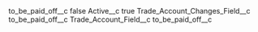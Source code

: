 <?xml version="1.0" encoding="UTF-8"?>
<CustomMetadata xmlns="http://soap.sforce.com/2006/04/metadata" xmlns:xsi="http://www.w3.org/2001/XMLSchema-instance" xmlns:xsd="http://www.w3.org/2001/XMLSchema">
    <label>to_be_paid_off__c</label>
    <protected>false</protected>
    <values>
        <field>Active__c</field>
        <value xsi:type="xsd:boolean">true</value>
    </values>
    <values>
        <field>Trade_Account_Changes_Field__c</field>
        <value xsi:type="xsd:string">to_be_paid_off__c</value>
    </values>
    <values>
        <field>Trade_Account_Field__c</field>
        <value xsi:type="xsd:string">to_be_paid_off__c</value>
    </values>
</CustomMetadata>

